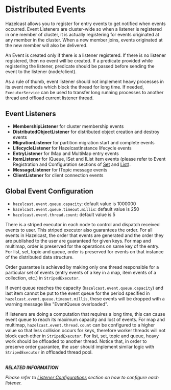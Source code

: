 
# Distributed Events

Hazelcast allows you to register for entry events to get notified when events occurred. Event Listeners are cluster-wide so when a listener is registered in one member of cluster, it is actually registering for events originated at any member in the cluster. When a new member joins, events originated at the new member will also be delivered.

An Event is created only if there is a listener registered. If there is no listener registered, then no event will be created. If a predicate provided while registering the listener, predicate should be passed before sending the event to the listener (node/client).

As a rule of thumb, event listener should not implement heavy processes in its event methods which block the thread for long time. If needed, `ExecutorService` can be used to transfer long running processes to another thread and offload current listener thread.



## Event Listeners

- **MembershipListener** for cluster membership events
- **DistributedObjectListener** for distributed object creation and destroy events
- **MigrationListener** for partition migration start and complete events
- **LifecycleListener** for HazelcastInstance lifecycle events
- **EntryListener** for IMap and MultiMap entry events
- **ItemListener** for IQueue, ISet and IList item events (please refer to Event Registration and Configuration sections of [Set](#set) and [List](#list)).
- **MessageListener** for ITopic message events
- **ClientListener** for client connection events

## Global Event Configuration

- `hazelcast.event.queue.capacity`: default value is 1000000
- `hazelcast.event.queue.timeout.millis`: default value is 250
- `hazelcast.event.thread.count`: default value is 5

There is a striped executor in each node to control and dispatch received events to user. This striped executor also guarantees the order. For all events in Hazelcast, the order that events are generated and the order they are published to the user are guaranteed for given keys. For map and multimap, order is preserved for the operations on same key of the entry. For list, set, topic and queue, order is preserved for events on that instance of the distributed data structure.

Order guarantee is achieved by making only one thread responsible for a particular set of events (entry events of a key in a map, item events of a collection, etc.) in `StripedExecutor`.

If event queue reaches the capacity (`hazelcast.event.queue.capacity`) and last item cannot be put to the event queue for the period specified in  `hazelcast.event.queue.timeout.millis`, these events will be dropped with a warning message like "EventQueue overloaded".

If listeners are doing a computation that requires a long time, this can cause event queue to reach its maximum capacity and lost of events. For map and multimap, `hazelcast.event.thread.count` can be configured to a higher value so that less collision occurs for keys, therefore worker threads will not block each other in `StripedExecutor`. For list, set,  topic and queue, heavy work should be offloaded to another thread. Notice that, in order to preserve order guarantee, the user should implement similar logic with `StripedExecutor` in offloaded thread pool.
<br> </br>


***RELATED INFORMATION***

*Please refer to [Listener Configurations](#listener-configurations) section on how to configure each listener.*

